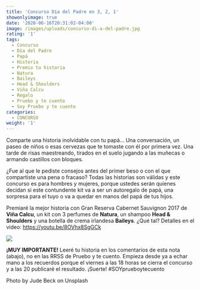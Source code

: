 ```yaml
---
title: 'Concurso Día del Padre en 3, 2, 1'
showonlyimage: true
date: '2020-06-16T20:31:02-04:00'
image: /images/uploads/concurso-di-a-del-padre.jpg
rating: '1'
tags:
  - Concurso
  - Día del Padre
  - Papá
  - Historia
  - Premio tu historia
  - Natura
  - Baileys
  - Head & Shoulders
  - Viña Calcu
  - Regalo
  - Pruebo y te cuento
  - Soy Pruebo y te cuento
categories:
  - CONCURSO
weight: '1'
---
```

Comparte una historia inolvidable con tu papá… Una conversación, un paseo de niños o esas cervezas que te tomaste con él por primera vez. Una tarde de risas maestreando, tirados en el suelo jugando a las muñecas o armando castillos con bloques.

<!--more-->

¿Fue al que le pediste consejos antes del primer beso o con el que compartiste una pena o fracaso? Todas las historias son válidas y este concurso es para hombres y mujeres, porque ustedes serán quienes decidan si este contundente kit va a ser un autoregalo de papá, una sorpresa para el tuyo o va a quedar en manos del papá de tus hijos.

Premiaré la mejor historia con Gran Reserva Cabernet Sauvignon 2017 de **Viña Calcu**, un kit con 3 perfumes de **Natura**, un shampoo **Head & Shoulders** y una botella de crema irlandesa **Baileys**. ¿Qué tal? Detalles en el video: https://youtu.be/8OVhx8SgGCk

![](/images/uploads/concurso-di-a-del-padreregalos2.jpg)

**¡MUY IMPORTANTE!** Leeré tu historia en los comentarios de esta nota (abajo), no en las RRSS de Pruebo y te cuento. Empieza desde ya a echar mano a los recuerdos porque el viernes a las 18 horas se cierra el concurso y a las 20 publicaré el resultado. ¡Suerte! #SOYprueboytecuento

Photo by Jude Beck on Unsplash
